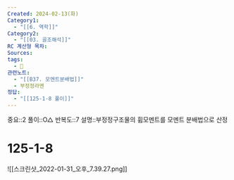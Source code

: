 ```yaml
---
Created: 2024-02-13(화)
Category1:
  - "[[6. 역학]]"
Category2:
  - "[[03. 골조해석]]"
RC 계산형 목차: 
Sources: 
tags:
  - 🧮
관련노트:
  - "[[B37. 모멘트분배법]]"
  - 부정정라멘
정답:
  - "[[125-1-8 풀이]]"
---
```

중요::2
풀이::O△
반복도::7
설명::부정정구조물의 휨모멘트를 모멘트 분배법으로 산정
#  125-1-8

![[스크린샷_2022-01-31_오후_7.39.27.png]]